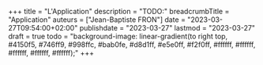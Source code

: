 +++
title = "L'Application"
description = "TODO:"
breadcrumbTitle = "Application"
auteurs = ["Jean-Baptiste FRON"]
date = "2023-03-27T09:54:00+02:00"
publishdate = "2023-03-27"
lastmod = "2023-03-27"
draft = true
todo = "background-image: linear-gradient(to right top, #4150f5, #746ff9, #998ffc, #bab0fe, #d8d1ff, #e5e0ff, #f2f0ff, #ffffff, #ffffff, #ffffff, #ffffff, #ffffff);"
+++

<script>
  document.getElementById('app-install').addEventListener('click', async () => {
  // Hide the app provided install promotion
  hideInstallPromotion();
  // Show the install prompt
  deferredPrompt.prompt();
  // Wait for the user to respond to the prompt
  const { outcome } = await deferredPrompt.userChoice;
  // Optionally, send analytics event with outcome of user choice
  console.log(`User response to the install prompt: ${outcome}`);
  // We've used the prompt, and can't use it again, throw it away
  deferredPrompt = null;
});
</script>
